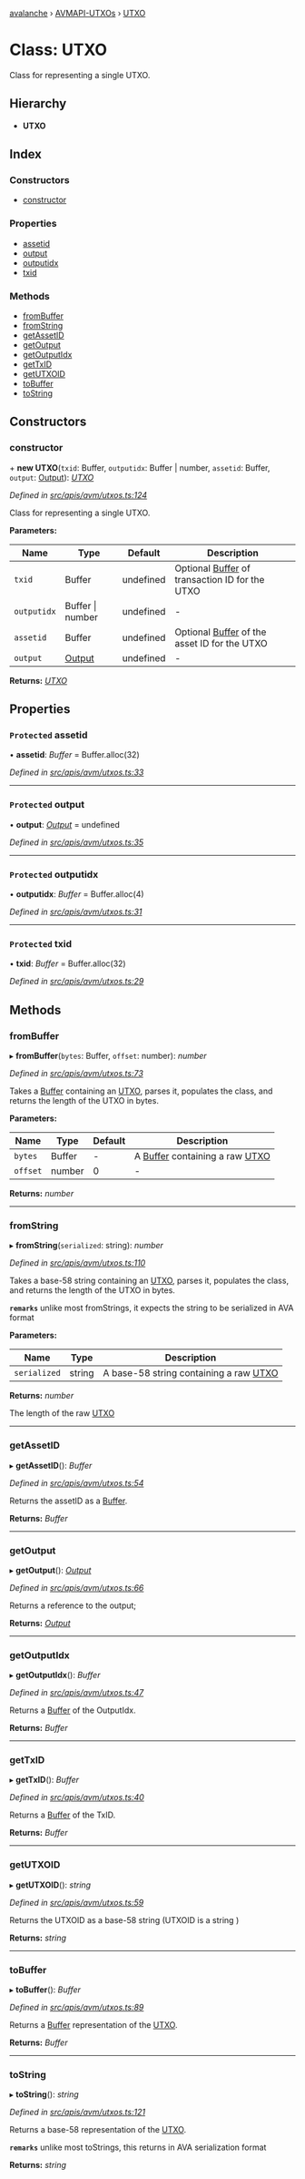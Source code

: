 [avalanche](../README.md) › [AVMAPI-UTXOs](../modules/avmapi_utxos.md) › [UTXO](avmapi_utxos.utxo.md)

# Class: UTXO

Class for representing a single UTXO.

## Hierarchy

* **UTXO**

## Index

### Constructors

* [constructor](avmapi_utxos.utxo.md#constructor)

### Properties

* [assetid](avmapi_utxos.utxo.md#protected-assetid)
* [output](avmapi_utxos.utxo.md#protected-output)
* [outputidx](avmapi_utxos.utxo.md#protected-outputidx)
* [txid](avmapi_utxos.utxo.md#protected-txid)

### Methods

* [fromBuffer](avmapi_utxos.utxo.md#frombuffer)
* [fromString](avmapi_utxos.utxo.md#fromstring)
* [getAssetID](avmapi_utxos.utxo.md#getassetid)
* [getOutput](avmapi_utxos.utxo.md#getoutput)
* [getOutputIdx](avmapi_utxos.utxo.md#getoutputidx)
* [getTxID](avmapi_utxos.utxo.md#gettxid)
* [getUTXOID](avmapi_utxos.utxo.md#getutxoid)
* [toBuffer](avmapi_utxos.utxo.md#tobuffer)
* [toString](avmapi_utxos.utxo.md#tostring)

## Constructors

###  constructor

\+ **new UTXO**(`txid`: Buffer, `outputidx`: Buffer | number, `assetid`: Buffer, `output`: [Output](avmapi_outputs.output.md)): *[UTXO](avmapi_utxos.utxo.md)*

*Defined in [src/apis/avm/utxos.ts:124](https://github.com/ava-labs/avalanche.js/blob/eabcc2f/src/apis/avm/utxos.ts#L124)*

Class for representing a single UTXO.

**Parameters:**

Name | Type | Default | Description |
------ | ------ | ------ | ------ |
`txid` | Buffer | undefined | Optional [Buffer](https://github.com/feross/buffer) of transaction ID for the UTXO |
`outputidx` | Buffer &#124; number | undefined | - |
`assetid` | Buffer | undefined | Optional [Buffer](https://github.com/feross/buffer) of the asset ID for the UTXO |
`output` | [Output](avmapi_outputs.output.md) | undefined | - |

**Returns:** *[UTXO](avmapi_utxos.utxo.md)*

## Properties

### `Protected` assetid

• **assetid**: *Buffer* = Buffer.alloc(32)

*Defined in [src/apis/avm/utxos.ts:33](https://github.com/ava-labs/avalanche.js/blob/eabcc2f/src/apis/avm/utxos.ts#L33)*

___

### `Protected` output

• **output**: *[Output](avmapi_outputs.output.md)* = undefined

*Defined in [src/apis/avm/utxos.ts:35](https://github.com/ava-labs/avalanche.js/blob/eabcc2f/src/apis/avm/utxos.ts#L35)*

___

### `Protected` outputidx

• **outputidx**: *Buffer* = Buffer.alloc(4)

*Defined in [src/apis/avm/utxos.ts:31](https://github.com/ava-labs/avalanche.js/blob/eabcc2f/src/apis/avm/utxos.ts#L31)*

___

### `Protected` txid

• **txid**: *Buffer* = Buffer.alloc(32)

*Defined in [src/apis/avm/utxos.ts:29](https://github.com/ava-labs/avalanche.js/blob/eabcc2f/src/apis/avm/utxos.ts#L29)*

## Methods

###  fromBuffer

▸ **fromBuffer**(`bytes`: Buffer, `offset`: number): *number*

*Defined in [src/apis/avm/utxos.ts:73](https://github.com/ava-labs/avalanche.js/blob/eabcc2f/src/apis/avm/utxos.ts#L73)*

Takes a [Buffer](https://github.com/feross/buffer) containing an [UTXO](avmapi_utxos.utxo.md), parses it, populates the class, and returns the length of the UTXO in bytes.

**Parameters:**

Name | Type | Default | Description |
------ | ------ | ------ | ------ |
`bytes` | Buffer | - | A [Buffer](https://github.com/feross/buffer) containing a raw [UTXO](avmapi_utxos.utxo.md)  |
`offset` | number | 0 | - |

**Returns:** *number*

___

###  fromString

▸ **fromString**(`serialized`: string): *number*

*Defined in [src/apis/avm/utxos.ts:110](https://github.com/ava-labs/avalanche.js/blob/eabcc2f/src/apis/avm/utxos.ts#L110)*

Takes a base-58 string containing an [UTXO](avmapi_utxos.utxo.md), parses it, populates the class, and returns the length of the UTXO in bytes.

**`remarks`** 
unlike most fromStrings, it expects the string to be serialized in AVA format

**Parameters:**

Name | Type | Description |
------ | ------ | ------ |
`serialized` | string | A base-58 string containing a raw [UTXO](avmapi_utxos.utxo.md)  |

**Returns:** *number*

The length of the raw [UTXO](avmapi_utxos.utxo.md)

___

###  getAssetID

▸ **getAssetID**(): *Buffer*

*Defined in [src/apis/avm/utxos.ts:54](https://github.com/ava-labs/avalanche.js/blob/eabcc2f/src/apis/avm/utxos.ts#L54)*

Returns the assetID as a [Buffer](https://github.com/feross/buffer).

**Returns:** *Buffer*

___

###  getOutput

▸ **getOutput**(): *[Output](avmapi_outputs.output.md)*

*Defined in [src/apis/avm/utxos.ts:66](https://github.com/ava-labs/avalanche.js/blob/eabcc2f/src/apis/avm/utxos.ts#L66)*

Returns a reference to the output;

**Returns:** *[Output](avmapi_outputs.output.md)*

___

###  getOutputIdx

▸ **getOutputIdx**(): *Buffer*

*Defined in [src/apis/avm/utxos.ts:47](https://github.com/ava-labs/avalanche.js/blob/eabcc2f/src/apis/avm/utxos.ts#L47)*

Returns a [Buffer](https://github.com/feross/buffer)  of the OutputIdx.

**Returns:** *Buffer*

___

###  getTxID

▸ **getTxID**(): *Buffer*

*Defined in [src/apis/avm/utxos.ts:40](https://github.com/ava-labs/avalanche.js/blob/eabcc2f/src/apis/avm/utxos.ts#L40)*

Returns a [Buffer](https://github.com/feross/buffer) of the TxID.

**Returns:** *Buffer*

___

###  getUTXOID

▸ **getUTXOID**(): *string*

*Defined in [src/apis/avm/utxos.ts:59](https://github.com/ava-labs/avalanche.js/blob/eabcc2f/src/apis/avm/utxos.ts#L59)*

Returns the UTXOID as a base-58 string (UTXOID is a string )

**Returns:** *string*

___

###  toBuffer

▸ **toBuffer**(): *Buffer*

*Defined in [src/apis/avm/utxos.ts:89](https://github.com/ava-labs/avalanche.js/blob/eabcc2f/src/apis/avm/utxos.ts#L89)*

Returns a [Buffer](https://github.com/feross/buffer) representation of the [UTXO](avmapi_utxos.utxo.md).

**Returns:** *Buffer*

___

###  toString

▸ **toString**(): *string*

*Defined in [src/apis/avm/utxos.ts:121](https://github.com/ava-labs/avalanche.js/blob/eabcc2f/src/apis/avm/utxos.ts#L121)*

Returns a base-58 representation of the [UTXO](avmapi_utxos.utxo.md).

**`remarks`** 
unlike most toStrings, this returns in AVA serialization format

**Returns:** *string*
